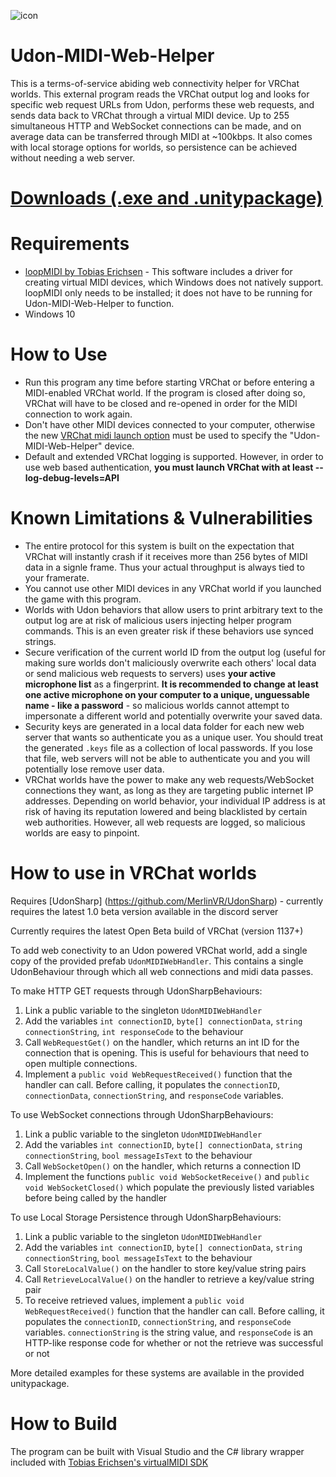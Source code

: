 ![icon](https://user-images.githubusercontent.com/42289116/112239883-b4314480-8c1d-11eb-812a-329190c426af.png)

# Udon-MIDI-Web-Helper
This is a terms-of-service abiding web connectivity helper for VRChat worlds.  This external program reads the VRChat output log and looks for specific web request URLs from Udon, performs these web requests, and sends data back to VRChat through a virtual MIDI device.  Up to 255 simultaneous HTTP and WebSocket connections can be made, and on average data can be transferred through MIDI at ~100kbps.  It also comes with local storage options for worlds, so persistence can be achieved without needing a web server.

# [Downloads (.exe and .unitypackage)](http://github.com/DarthShader/Udon-MIDI-Web-Helper/releases)

# Requirements
* [loopMIDI by Tobias Erichsen](https://www.tobias-erichsen.de/software/loopmidi.html) - This software includes a driver for creating virtual MIDI devices, which Windows does not natively support.  loopMIDI only needs to be installed; it does not have to be running for Udon-MIDI-Web-Helper to function.
* Windows 10

# How to Use
* Run this program any time before starting VRChat or before entering a MIDI-enabled VRChat world.  If the program is closed after doing so, VRChat will have to be closed and re-opened in order for the MIDI connection to work again.
* Don't have other MIDI devices connected to your computer, otherwise the new [VRChat midi launch option](https://docs.vrchat.com/docs/launch-options) must be used to specify the "Udon-MIDI-Web-Helper" device.
* Default and extended VRChat logging is supported.  However, in order to use web based authentication, **you must launch VRChat with at least --log-debug-levels=API**

# Known Limitations & Vulnerabilities
* The entire protocol for this system is built on the expectation that VRChat will instantly crash if it receives more than 256 bytes of MIDI data in a signle frame.  Thus your actual throughput is always tied to your framerate.
* You cannot use other MIDI devices in any VRChat world if you launched the game with this program.
* Worlds with Udon behaviors that allow users to print arbitrary text to the output log are at risk of malicious users injecting helper program commands.  This is an even greater risk if these behaviors use synced strings.
* Secure verification of the current world ID from the output log (useful for making sure worlds don't maliciously overwrite each others' local data or send malicious web requests to servers) uses **your active microphone list** as a fingerprint.  **It is recommended to change at least one active microphone on your computer to a unique, unguessable name - like a password** - so malicious worlds cannot attempt to impersonate a different world and potentially overwrite your saved data.
* Security keys are generated in a local data folder for each new web server that wants so authenticate you as a unique user.  You should treat the generated `.keys` file as a collection of local passwords.  If you lose that file, web servers will not be able to authenticate you and you will potentially lose remove user data.
* VRChat worlds have the power to make any web requests/WebSocket connections they want, as long as they are targeting public internet IP addresses.  Depending on world behavior, your individual IP address is at risk of having its reputation lowered and being blacklisted by certain web authorities.  However, all web requests are logged, so malicious worlds are easy to pinpoint.

# How to use in VRChat worlds
Requires [UdonSharp] (https://github.com/MerlinVR/UdonSharp) - currently requires the latest 1.0 beta version available in the discord server

Currently requires the latest Open Beta build of VRChat (version 1137+)

To add web conectivity to an Udon powered VRChat world, add a single copy of the provided prefab `UdonMIDIWebHandler`.  This contains a single UdonBehaviour through which all web connections and midi data passes.  

To make HTTP GET requests through UdonSharpBehaviours: 
1. Link a public variable to the singleton `UdonMIDIWebHandler`
2. Add the variables `int connectionID`, `byte[] connectionData`, `string connectionString`, `int responseCode` to the behaviour
3. Call `WebRequestGet()` on the handler, which returns an int ID for the connection that is opening.  This is useful for behaviours that need to open multiple connections.
4. Implement a `public void WebRequestReceived()` function that the handler can call.  Before calling, it populates the `connectionID`, `connectionData`, `connectionString`, and `responseCode` variables.

To use WebSocket connections through UdonSharpBehaviours:
1. Link a public variable to the singleton `UdonMIDIWebHandler`
2. Add the variables `int connectionID`, `byte[] connectionData`, `string connectionString`, `bool messageIsText` to the behaviour
3. Call `WebSocketOpen()` on the handler, which returns a connection ID
4. Implement the functions `public void WebSocketReceive()` and `public void WebSocketClosed()` which populate the previously listed variables before being called by the handler

To use Local Storage Persistence through UdonSharpBehaviours:
1. Link a public variable to the singleton `UdonMIDIWebHandler`
2. Add the variables `int connectionID`, `byte[] connectionData`, `string connectionString`, `bool messageIsText` to the behaviour
3. Call `StoreLocalValue()` on the handler to store key/value string pairs
4. Call `RetrieveLocalValue()` on the handler to retrieve a key/value string pair
5. To receive retrieved values, implement a `public void WebRequestReceived()` function that the handler can call.  Before calling, it populates the `connectionID`,  `connectionString`, and `responseCode` variables.  `connectionString` is the string value, and `responseCode` is an HTTP-like response code for whether or not the retrieve was successful or not

More detailed examples for these systems are available in the provided unitypackage.

# How to Build
The program can be built with Visual Studio and the C# library wrapper included with [Tobias Erichsen's virtualMIDI SDK](http://www.tobias-erichsen.de/software/virtualmidi/virtualmidi-sdk.html)

